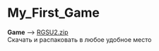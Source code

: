 # My_First_Game
**Game** --> [RGSU2.zip](https://github.com/ismatulla25/My_First_Game/files/14470774/RGSU2.zip)  
Скачать и распаковать в любое удобное место

